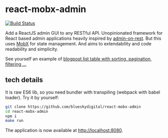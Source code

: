 # react-mobx-admin

[![Build Status](https://travis-ci.org/blueskydigital/react-mobx-admin.svg)](https://travis-ci.org/blueskydigital/react-mobx-admin)

Add a ReactJS admin GUI to any RESTful API.
Unopinionated framework for React based admin applications heavily inspired by [admin-on-rest](https://github.com/marmelab/admin-on-rest).
But this uses [MobX](https://mobxjs.github.io/mobx/) for state management.
And aims to extendability and code readability and simplicity.

See yourself an example of [blogpost list table with sorting, pagination, filtering ...](examples/blog/js/posts/list.js)

## tech details

It is raw ES6 lib, so you need bundler with transpiling (webpack with babel loader).
Try it by yourself:

```sh
git clone https://github.com/blueskydigital/react-mobx-admin
cd react-mobx-admin
npm i
make run
```

The application is now available at [http://localhost:8080](http://localhost:8080).
